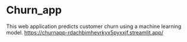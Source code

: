 # Churn_app
This web application predicts customer churn using a machine learning model.
https://churnapp-rdachbimhevrkyx5pyxxjf.streamlit.app/
